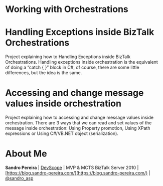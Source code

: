 # Working with Orchestrations
# Handling Exceptions inside BizTalk Orchestrations
Project explaining how to Handling Exceptions inside BizTalk Orchestrations. Handling exceptions inside orchestration is the equivalent of doing a “catch { }” block in C#, of course, there are some little differences, but the idea is the same.

# Accessing and change message values inside orchestration
Project explaining how to accessing and change message values inside orchestration. There are 3 ways that we can read and set values of the message inside orchestration: Using Property promotion, Using XPath expressions or Using C#/VB.NET object (serialization).

# About Me
**Sandro Pereira** | [DevScope](http://www.devscope.net/) | MVP & MCTS BizTalk Server 2010 | [https://blog.sandro-pereira.com/](https://blog.sandro-pereira.com/) | [@sandro_asp](https://twitter.com/sandro_asp)

